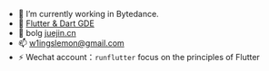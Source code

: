 - 🔭 I’m currently working in Bytedance.
- 🌱 [Flutter & Dart GDE](https://developers.google.com/community/experts/directory/profile/profile-junda-du)
- 💬 bolg [juejin.cn](https://juejin.cn/user/4309694831660711)
- 📫 w1ingslemon@gmail.com
- ⚡ Wechat account：`runflutter` focus on the principles of Flutter


<!--
**Nayuta403/Nayuta403** is a ✨ _special_ ✨ repository because its `README.md` (this file) appears on your GitHub profile.

Here are some ideas to get you started:

- 🔭 I’m currently working on ...
- 🌱 I’m currently learning ...
- 👯 I’m looking to collaborate on ...
- 🤔 I’m looking for help with ...
- 💬 Ask me about ...
- 📫 How to reach me: ...
- 😄 Pronouns: ...
- ⚡ Fun fact: ...
-->
